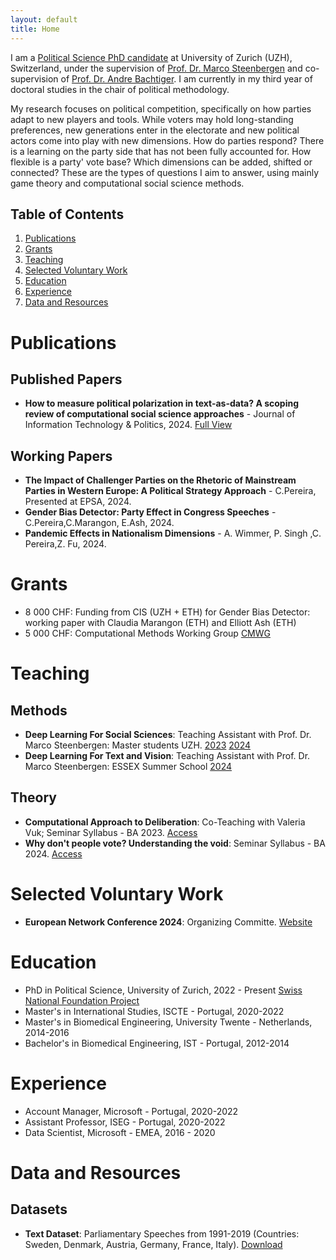 ```yaml
---
layout: default
title: Home
---
```


I am a [Political Science PhD candidate](https://www.ipz.uzh.ch/de/personen/mitarbeitende/ctrina.html) at University of Zurich (UZH), Switzerland, under the supervision of [Prof. Dr. Marco Steenbergen](https://www.ipz.uzh.ch/en/people/employees/msteen.html) and co-supervision of [Prof. Dr. Andre Bachtiger](https://www.sowi.uni-stuttgart.de/institut/team/Baechtiger-00002/). 
I am currently in my third year of doctoral studies in the chair of political methodology.

My research focuses on political competition, specifically on how parties adapt to new players and tools. While voters may hold long-standing preferences, new generations enter in the electorate and new political actors come into play with new dimensions. How do parties respond? There is a learning on the party side that has not been fully accounted for. How flexible is a party' vote base? Which dimensions can be added, shifted or connected?  These are the types of questions I aim to answer, using mainly game theory and computational social science methods. 

## Table of Contents
1. [Publications](#publications)
2. [Grants](#grants)
3. [Teaching](#teaching)
4. [Selected Voluntary Work](#selected-voluntary-work)
5. [Education](#education)
6. [Experience](#experience)
7. [Data and Resources](#data-and-resources)

# Publications

## Published Papers

- **How to measure political polarization in text-as-data? A scoping review of computational social science approaches** - Journal of Information Technology & Politics, 2024. [Full View](https://doi.org/10.1080/19331681.2024.2318404)

## Working Papers

- **The Impact of Challenger Parties on the Rhetoric of Mainstream Parties in Western Europe: A Political Strategy Approach** - C.Pereira, Presented at EPSA, 2024. 
- **Gender Bias Detector: Party Effect in Congress Speeches** - C.Pereira,C.Marangon, E.Ash, 2024. 
- **Pandemic Effects in Nationalism Dimensions** -   A. Wimmer, P. Singh ,C. Pereira,Z. Fu, 2024.


# Grants

- 8 000 CHF: Funding from CIS (UZH + ETH) for Gender Bias Detector: working paper with Claudia Marangon (ETH) and Elliott Ash (ETH)
- 5 000 CHF: Computational Methods Working Group [CMWG](http://www.cssmethods.uzh.ch/)

# Teaching

## Methods
- **Deep Learning For Social Sciences**: Teaching Assistant with Prof. Dr. Marco Steenbergen: Master students UZH. [2023](https://github.com/CT-P/dlss) [2024](https://github.com/CT-P/dlss24)
- **Deep Learning For Text and Vision**: Teaching Assistant with Prof. Dr. Marco Steenbergen: ESSEX Summer School [2024](https://essexsummerschool.com/summer-school-facts/courses/ess-2024-course-list/3n/)

## Theory

- **Computational Approach to Deliberation**: Co-Teaching with Valeria Vuk; Seminar Syllabus - BA 2023. [Access](#)
- **Why don't people vote? Understanding the void**: Seminar Syllabus - BA 2024. [Access](https://studentservices.uzh.ch/uzh/anonym/vvz/index.html?sap-language=DE&sap-ui-language=DE#/details/2024/003/E/51236731)

# Selected Voluntary Work

- **European Network Conference 2024**: Organizing Committe. [Website](https://www.egn.ac)


# Education

- PhD in Political Science, University of Zurich, 2022 - Present
[Swiss National Foundation Project](https://data.snf.ch/grants/grant/205975)
- Master's in International Studies, ISCTE - Portugal, 2020-2022
- Master's in Biomedical Engineering, University Twente - Netherlands, 2014-2016
- Bachelor's in Biomedical Engineering, IST - Portugal, 2012-2014

# Experience

- Account Manager, Microsoft - Portugal, 2020-2022
- Assistant Professor, ISEG - Portugal, 2020-2022
- Data Scientist, Microsoft - EMEA, 2016 - 2020

# Data and Resources

## Datasets

- **Text Dataset**: Parliamentary Speeches from 1991-2019 (Countries: Sweden, Denmark, Austria, Germany, France, Italy). [Download](#)


